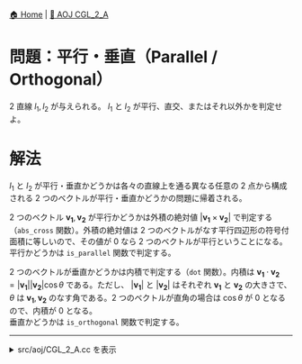 [🏠 Home](../index.md)  |  [🔗 AOJ CGL_2_A](https://onlinejudge.u-aizu.ac.jp/courses/library/4/CGL/all/CGL_2_A)

# 問題：平行・垂直（Parallel / Orthogonal）
2 直線 $l_1, l_2$ が与えられる。 $l_1$ と $l_2$ が平行、直交、またはそれ以外かを判定せよ。

# 解法
$l_1$ と $l_2$ が平行・垂直かどうかは各々の直線上を通る異なる任意の 2 点から構成される 2 つのベクトルが平行・垂直かどうかの問題に帰着される。

2 つのベクトル $\mathbf{v_1}, \mathbf{v_2}$ が平行かどうかは外積の絶対値 $| \mathbf{v_1} \times \mathbf{v_2}|$ で判定する（`abs_cross` 関数）。外積の絶対値は 2 つのベクトルがなす平行四辺形の符号付面積に等しいので、その値が 0 なら 2 つのベクトルが平行ということになる。  
平行かどうかは `is_parallel` 関数で判定する。

2 つのベクトルが垂直かどうかは内積で判定する（`dot` 関数）。内積は $\mathbf{v_1} \cdot \mathbf{v_2} = |\mathbf{v_1}| |\mathbf{v_2}| \cos \theta$ である。ただし、 $|\mathbf{v_1}|$ と $|\mathbf{v_2}|$ はそれぞれ $\mathbf{v_1}$ と $\mathbf{v_2}$ の大きさで、 $\theta$ は $\mathbf{v_1}, \mathbf{v_2}$ のなす角である。2 つのベクトルが直角の場合は $\cos \theta$ が $0$ となるので、内積が $0$ となる。  
垂直かどうかは `is_orthogonal` 関数で判定する。

---------------------------------------------------------------------------------------------

<details>
<summary>src/aoj/CGL_2_A.cc を表示</summary>

```cpp
#include <iostream>
#include <iomanip>
#include <cmath>
#include <array>
#include <algorithm>
#include <cassert>
#include <vector>
#include <stack>

using Real = long double;

constexpr Real EPS = 1e-10;
const Real PI = acos(static_cast<Real>(-1.0)); // GCC 4.6.1 以上で acos() は constexpr の場合がある

inline int sign(Real a) { return (a < -EPS) ? -1 : (a > EPS) ? +1 : 0; }
inline bool eq(Real a, Real b)  { return sign(a - b) == 0; }  // a = b
inline bool neq(Real a, Real b) { return !eq(a, b); }         // a != b
inline bool lt(Real a, Real b)  { return sign(a - b) == -1; } // a < b
inline bool leq(Real a, Real b) { return sign(a - b) <= 0; }  // a <= b
inline bool gt(Real a, Real b)  { return sign(a - b) == 1; }  // a > b
inline bool geq(Real a, Real b) { return sign(a - b) >= 0; }  // a >= b

/**
 * Point in two dimensional
 */
struct Point2 {
    Real x{0.0}, y{0.0};

    explicit Point2() {}
    Point2(Real x, Real y) : x(x), y(y) {}

    // Arithmetic operator between Point2s
    Point2 operator+(const Point2 &rhs) const { return Point2(x + rhs.x, y + rhs.y); }
    Point2 operator-(const Point2 &rhs) const { return Point2(x - rhs.x, y - rhs.y); }
    Point2 operator*(const Point2 &rhs) const { // cross product between Point2s
        return Point2(x * rhs.x - y * rhs.y, x * rhs.y + y * rhs.x);
    }

    // Unary operator and compound assignment operator
    Point2 operator-() const { return {-x, -y}; }
    Point2& operator+=(const Point2 &rhs) { return *this = *this + rhs; }
    Point2& operator-=(const Point2 &rhs) { return *this = *this - rhs; }

    // Arithmetic operator between Point2 and Real
    Point2 operator*(Real rhs) const { return Point2(x * rhs, y * rhs); }
    Point2 operator/(Real rhs) const { return Point2(x / rhs, y / rhs); }

    // Comparison operation
    bool operator==(const Point2 &rhs) const { return eq(x, rhs.x) && eq(y, rhs.y); }
    bool operator!=(const Point2 &rhs) const { return neq(x, rhs.x) || neq(y, rhs.y); }
    bool operator<(const Point2 &rhs) const { return lt(x, rhs.x) || (eq(x, rhs.x) && lt(y, rhs.y)); }
    bool operator>(const Point2 &rhs) const { return gt(x, rhs.x) || (eq(x, rhs.x) && gt(y, rhs.y)); }

    // Other operator
    // ユークリッド距離を返す
    Real abs(void) const { return std::hypot(x, y); }

    // ユークリッド距離の二乗を返す
    Real abs2(void) const { return x * x + y * y; }

    // 単位はラジアンで範囲 [-PI, PI] で x 軸の正の方向となす角度を返す
    // atan2(y, x) は y / x の逆正接を返す（arctan(y / x)）
    // atan(z) と異なりどの象限に属しているか分かるので正しい符号を返す
    Real arg(void) const { return atan2(y, x); }

    // 内積
    Real dot(const Point2 &rhs) const { return x * rhs.x + y * rhs.y; }

    // 原点を中心に反時計回りに90度回転する
    Point2 rotate90(void) { return *this = Point2(-y, x); }

    // 原点を中心に反時計回りに angle [rad] だけ回転する
    void rotate(Real angle) {
            *this = Point2(cos(angle) * x - sin(angle) * y, sin(angle) * x + cos(angle) * y);
    }
};

Point2 operator*(Real a, Point2 p) { return p * a; }

// Output and input of a Point2
std::ostream& operator<<(std::ostream &os, const Point2 &p) { return os << p.x << ' ' << p.y; }
std::istream& operator>>(std::istream &is, Point2 &p) { return is >> p.x >> p.y; }

// ベクトル p1 と p2 の内積： dot(p1, p2) = |a| |b| cos(theta)
inline Real dot(const Point2 &p1, const Point2 &p2) { return p1.x * p2.x + p1.y * p2.y; }

// ベクトル p1 と p2 の外積の絶対値 |p1 x p2| ： |p1 x p2| = |p1| |p2| sin(theta)
// 原点, p1, p2 を頂点とする符号付き平行四辺形の面積（ p1 から p2 へ反時計回りで符号が正）
inline Real abs_cross(const Point2 &p1, const Point2 &p2) { return p1.x * p2.y - p1.y * p2.x; }

/**
 * Line in two dimensional
 */
class Line : public std::array<Point2, 2> {
public:
    explicit Line() {}
    Line(const Point2 &p1, const Point2 &p2) {
        (*this)[0] = p1;
        (*this)[1] = p2;
    }
};

// Input and output of a Line
std::istream& operator>>(std::istream &is, Line &l) { return is >> l[0] >> l[1]; }
std::ostream& operator<<(std::ostream &os, const Line &l) { return os << l[0] << ' ' << l[1]; }


// --------------------8<------- start of main part of library -------8<--------------------

inline bool is_parallel(const Line &l1, const Line &l2) {
    return eq(abs_cross(l1[0] - l1[1], l2[0] - l2[1]), 0.0);
}

inline bool is_orthogonal(const Line &l1, const Line &l2) {
    return eq(dot(l1[0] - l1[1], l2[0] - l2[1]), 0.0);
}

// --------------------8<------- end of main part of library   -------8<--------------------


int main() {
    std::cout << std::fixed << std::setprecision(10);
    std::cin.tie(0); std::ios::sync_with_stdio(false);

    unsigned q;
    std::cin >> q;

    for (auto i = 0u; i < q; ++i) {
        Line line1, line2;
        std::cin >> line1 >> line2;

        if (is_parallel(line1, line2)) std::cout << 2 << std::endl;
        else if (is_orthogonal(line1, line2)) std::cout << 1 << std::endl;
        else std::cout << 0 << std::endl;
    }

    return 0;
}
```

</details>
